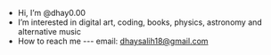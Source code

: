 - Hi, I’m @dhay0.00
- I’m interested in digital art, coding, books, physics, astronomy and alternative music 
- How to reach me --- email: dhaysalih18@gmail.com 


